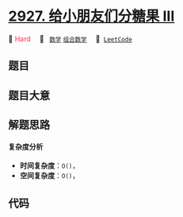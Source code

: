 # [2927. 给小朋友们分糖果 III](https://leetcode.com/problems/distribute-candies-among-children-iii)

🔴 <font color=#ff334b>Hard</font>&emsp; 🔖&ensp; [`数学`](/tag/math.md) [`组合数学`](/tag/combinatorics.md)&emsp; 🔗&ensp;[`LeetCode`](https://leetcode.com/problems/distribute-candies-among-children-iii)

## 题目




## 题目大意




## 解题思路

#### 复杂度分析

- **时间复杂度**：`O()`，
- **空间复杂度**：`O()`，

## 代码

```javascript

```